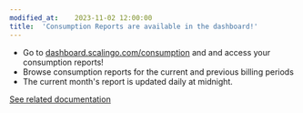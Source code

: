 ```yaml
---
modified_at:	2023-11-02 12:00:00
title:	'Consumption Reports are available in the dashboard!'
---
```


* Go to [dashboard.scalingo.com/consumption](https://dashboard.scalingo.com/consumption) and and access your consumption reports!
* Browse consumption reports for the current and previous billing periods
* The current month's report is updated daily at midnight.

[See related documentation](https://doc.scalingo.com/platform/internals/consumption-reports)
